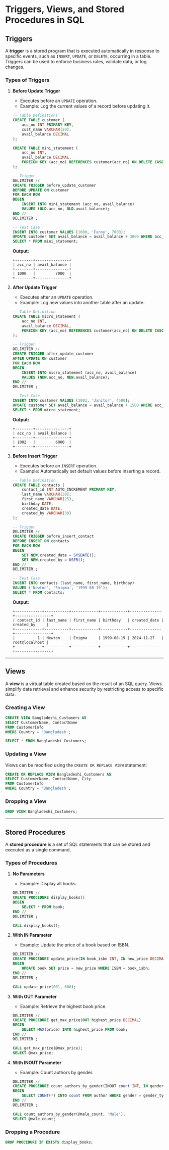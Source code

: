 # **Triggers, Views, and Stored Procedures in SQL**

## **Triggers**
A **trigger** is a stored program that is executed automatically in response to specific events, such as `INSERT`, `UPDATE`, or `DELETE`, occurring in a table. Triggers can be used to enforce business rules, validate data, or log changes.

### **Types of Triggers**

1. **Before Update Trigger**
   - Executes before an `UPDATE` operation.
   - Example: Log the current values of a record before updating it.

   ```sql
   -- Table Definitions
   CREATE TABLE customer (
       acc_no INT PRIMARY KEY,
       cust_name VARCHAR(20),
       avail_balance DECIMAL
   );

   CREATE TABLE mini_statement (
       acc_no INT,
       avail_balance DECIMAL,
       FOREIGN KEY (acc_no) REFERENCES customer(acc_no) ON DELETE CASCADE
   );

   -- Trigger
   DELIMITER //
   CREATE TRIGGER before_update_customer
   BEFORE UPDATE ON customer
   FOR EACH ROW
   BEGIN
       INSERT INTO mini_statement (acc_no, avail_balance)
       VALUES (OLD.acc_no, OLD.avail_balance);
   END //
   DELIMITER ;

   -- Test Case
   INSERT INTO customer VALUES (1000, 'Fanny', 7000);
   UPDATE customer SET avail_balance = avail_balance + 3000 WHERE acc_no = 1000;
   SELECT * FROM mini_statement;
   ```

   **Output:**
   ```
   +--------+---------------+
   | acc_no | avail_balance |
   +--------+---------------+
   | 1000   |         7000  |
   +--------+---------------+
   ```

2. **After Update Trigger**
   - Executes after an `UPDATE` operation.
   - Example: Log new values into another table after an update.

   ```sql
   -- Table Definition
   CREATE TABLE micro_statement (
       acc_no INT,
       avail_balance DECIMAL,
       FOREIGN KEY (acc_no) REFERENCES customer(acc_no) ON DELETE CASCADE
   );

   -- Trigger
   DELIMITER //
   CREATE TRIGGER after_update_customer
   AFTER UPDATE ON customer
   FOR EACH ROW
   BEGIN
       INSERT INTO micro_statement (acc_no, avail_balance)
       VALUES (NEW.acc_no, NEW.avail_balance);
   END //
   DELIMITER ;

   -- Test Case
   INSERT INTO customer VALUES (1002, 'Janitor', 4500);
   UPDATE customer SET avail_balance = avail_balance + 1500 WHERE acc_no = 1002;
   SELECT * FROM micro_statement;
   ```

   **Output:**
   ```
   +--------+---------------+
   | acc_no | avail_balance |
   +--------+---------------+
   | 1002   |         6000  |
   +--------+---------------+
   ```

3. **Before Insert Trigger**
   - Executes before an `INSERT` operation.
   - Example: Automatically set default values before inserting a record.

   ```sql
   -- Table Definition
   CREATE TABLE contacts (
       contact_id INT AUTO_INCREMENT PRIMARY KEY,
       last_name VARCHAR(30),
       first_name VARCHAR(25),
       birthday DATE,
       created_date DATE,
       created_by VARCHAR(30)
   );

   -- Trigger
   DELIMITER //
   CREATE TRIGGER before_insert_contact
   BEFORE INSERT ON contacts
   FOR EACH ROW
   BEGIN
       SET NEW.created_date = SYSDATE();
       SET NEW.created_by = USER();
   END //
   DELIMITER ;

   -- Test Case
   INSERT INTO contacts (last_name, first_name, birthday) 
   VALUES ('Newton', 'Enigma', '1999-08-19');
   SELECT * FROM contacts;
   ```

   **Output:**
   ```
   +------------+-----------+------------+------------+--------------+----------------+
   | contact_id | last_name | first_name | birthday   | created_date | created_by     |
   +------------+-----------+------------+------------+--------------+----------------+
   |          1 | Newton    | Enigma     | 1999-08-19 | 2024-11-27   | root@localhost |
   +------------+-----------+------------+------------+--------------+----------------+
   ```

---

## **Views**

A **view** is a virtual table created based on the result of an SQL query. Views simplify data retrieval and enhance security by restricting access to specific data.

### **Creating a View**
```sql
CREATE VIEW Bangladeshi_Customers AS
SELECT CustomerName, ContactName
FROM CustomerInfo
WHERE Country = 'Bangladesh';

SELECT * FROM Bangladeshi_Customers;
```

### **Updating a View**
Views can be modified using the `CREATE OR REPLACE VIEW` statement:
```sql
CREATE OR REPLACE VIEW Bangladeshi_Customers AS
SELECT CustomerName, ContactName, City
FROM CustomerInfo
WHERE Country = 'Bangladesh';
```

### **Dropping a View**
```sql
DROP VIEW Bangladeshi_Customers;
```

---

## **Stored Procedures**

A **stored procedure** is a set of SQL statements that can be stored and executed as a single command.

### **Types of Procedures**

1. **No Parameters**
   - Example: Display all books.
   ```sql
   DELIMITER //
   CREATE PROCEDURE display_books()
   BEGIN
       SELECT * FROM book;
   END //
   DELIMITER ;

   CALL display_books();
   ```

2. **With IN Parameter**
   - Example: Update the price of a book based on ISBN.
   ```sql
   DELIMITER //
   CREATE PROCEDURE update_price(IN book_isbn INT, IN new_price DECIMAL)
   BEGIN
       UPDATE book SET price = new_price WHERE ISBN = book_isbn;
   END //
   DELIMITER ;

   CALL update_price(001, 600);
   ```

3. **With OUT Parameter**
   - Example: Retrieve the highest book price.
   ```sql
   DELIMITER //
   CREATE PROCEDURE get_max_price(OUT highest_price DECIMAL)
   BEGIN
       SELECT MAX(price) INTO highest_price FROM book;
   END //
   DELIMITER ;

   CALL get_max_price(@max_price);
   SELECT @max_price;
   ```

4. **With INOUT Parameter**
   - Example: Count authors by gender.
   ```sql
   DELIMITER //
   CREATE PROCEDURE count_authors_by_gender(INOUT count INT, IN gender_type VARCHAR(10))
   BEGIN
       SELECT COUNT(*) INTO count FROM author WHERE gender = gender_type;
   END //
   DELIMITER ;

   CALL count_authors_by_gender(@male_count, 'Male');
   SELECT @male_count;
   ```

### **Dropping a Procedure**
```sql
DROP PROCEDURE IF EXISTS display_books;
```
